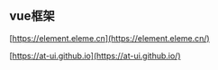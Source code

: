 ## vue框架

[https://element.eleme.cn](https://element.eleme.cn/)

[https://at-ui.github.io](https://at-ui.github.io/)

